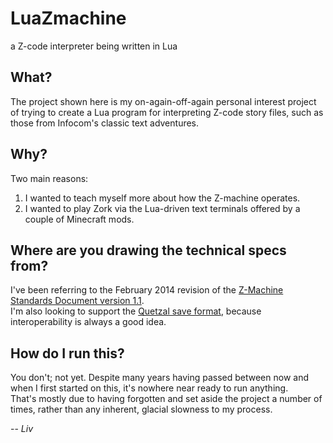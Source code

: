 # LuaZmachine
a Z-code interpreter being written in Lua

## What?
The project shown here is my on-again-off-again personal interest project of trying to create a Lua program for interpreting Z-code story files, such as those from Infocom's classic text adventures.

## Why?
Two main reasons:
  1. I wanted to teach myself more about how the Z-machine operates.
  2. I wanted to play Zork via the Lua-driven text terminals offered by a couple of Minecraft mods.

## Where are you drawing the technical specs from?
I've been referring to the February 2014 revision of the [Z-Machine Standards Document version 1.1](https://inform-fiction.org/zmachine/standards/z1point1/).  
I'm also looking to support the [Quetzal save format](https://inform-fiction.org/zmachine/standards/quetzal/), because interoperability is always a good idea.

## How do I run this?
You don't; not yet.
Despite many years having passed between now and when I first started on this, it's nowhere near ready to run anything.  
That's mostly due to having forgotten and set aside the project a number of times, rather than any inherent, glacial slowness to my process.

-- _Liv_
